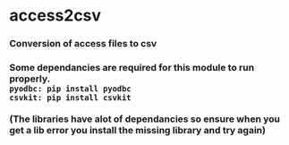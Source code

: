 access2csv
==========

<h3>Conversion of access files to csv<h3>

Some dependancies are required for this module to run properly. 
<code>
<br>pyodbc: pip install pyodbc
<br>csvkit: pip install csvkit
</code>
<br>
(The libraries have alot of dependancies so ensure when you get a lib error you install the missing library and try again)
